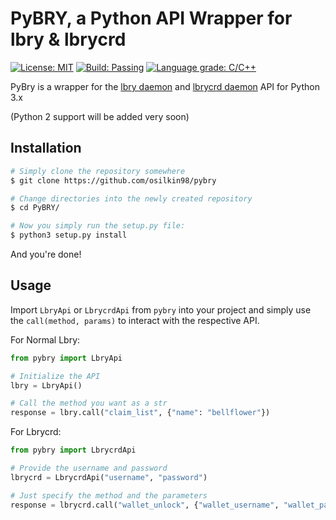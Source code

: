 # PyBRY, a Python API Wrapper for lbry & lbrycrd

[![License: MIT](https://img.shields.io/badge/License-MIT-yellow.svg)](https://opensource.org/licenses/MIT)
[![Build: Passing](https://img.shields.io/badge/build-passing-green.svg)]() 
[![Language grade: C/C++](https://img.shields.io/lgtm/grade/cpp/g/osilkin98/CppBry.svg?logo=lgtm&logoWidth=18)](https://lgtm.com/projects/g/osilkin98/CppBry/context:cpp)

PyBry is a wrapper for the [lbry daemon](https://github.com/lbryio/lbry) and 
[lbrycrd daemon](https://github.com/lbryio/lbrycrd) API for Python 3.x

(Python 2 support will be added very soon)

## Installation
```bash
# Simply clone the repository somewhere
$ git clone https://github.com/osilkin98/pybry

# Change directories into the newly created repository
$ cd PyBRY/

# Now you simply run the setup.py file:
$ python3 setup.py install
```

And you're done!


## Usage

Import `LbryApi` or `LbrycrdApi` from `pybry` into your project and simply use the 
`call(method, params)` to interact with the respective API.


For Normal Lbry:

```python
from pybry import LbryApi

# Initialize the API
lbry = LbryApi()

# Call the method you want as a str
response = lbry.call("claim_list", {"name": "bellflower"})
```

For Lbrycrd:
```python
from pybry import LbrycrdApi

# Provide the username and password
lbrycrd = LbrycrdApi("username", "password")

# Just specify the method and the parameters
response = lbrycrd.call("wallet_unlock", {"wallet_username", "wallet_password"})

```

